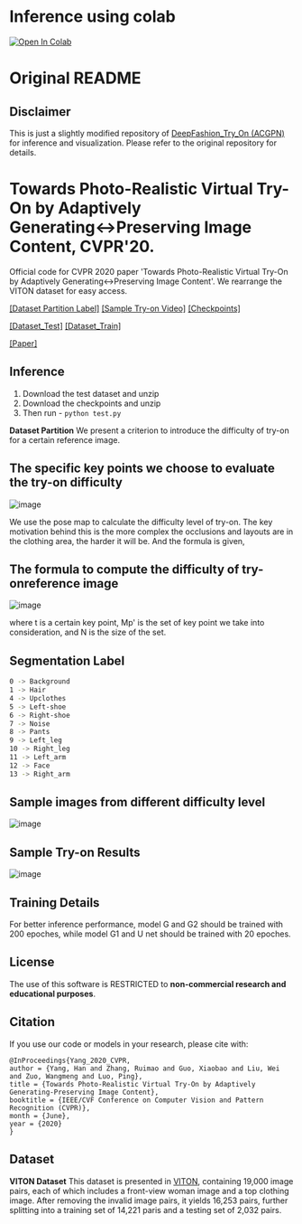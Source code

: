 # Inference using colab

[colab-badge]: <https://colab.research.google.com/assets/colab-badge.svg>

[![Open In Colab][colab-badge]](https://colab.research.google.com/github/levindabhi/ACGPN/blob/master/ACGPN_and_SieveNet.ipynb)

# Original README

## Disclaimer
This is just a slightly modified repository of [DeepFashion_Try_On (ACGPN)](https://github.com/switchablenorms/DeepFashion_Try_On) for inference and visualization. Please refer to the original repository for details.

# Towards Photo-Realistic Virtual Try-On by Adaptively Generating↔Preserving Image Content, CVPR'20.

Official code for CVPR 2020 paper 'Towards Photo-Realistic Virtual Try-On by Adaptively Generating↔Preserving Image Content'.
We rearrange the VITON dataset for easy access.

[[Dataset Partition Label]](https://drive.google.com/open?id=1Jt9DykVUmUo5dzzwyi4C_1wmWgVYsFDl)  [[Sample Try-on Video]](https://www.youtube.com/watch?v=BbKBSfDBcxI) [[Checkpoints]](https://drive.google.com/file/d/1UWT6esQIU_d4tUm8cjxDKMhB8joQbrFx/view?usp=sharing) 

[[Dataset_Test]](https://drive.google.com/file/d/1tE7hcVFm8Td8kRh5iYRBSDFdvZIkbUIR/view?usp=sharing) [[Dataset_Train]](https://drive.google.com/file/d/1lHNujZIq6KVeGOOdwnOXVCSR5E7Kv6xv/view?usp=sharing)


[[Paper]](https://arxiv.org/abs/2003.05863)

## Inference

1) Download the test dataset and unzip
2) Download the checkpoints and unzip
3) Then run - ```python test.py```

**Dataset Partition** We present a criterion to introduce the difficulty of try-on for a certain reference image.
## The specific key points we choose to evaluate the try-on difficulty

![image](https://github.com/switchablenorms/DeepFashion_Try_On/blob/master/images/criterion.png)

We use the pose map to calculate the difficulty level of try-on. The key motivation behind this is the more complex the occlusions and layouts are in the clothing area, the harder it will be. And the formula is given,

## The formula to compute the difficulty of try-onreference image

![image](https://github.com/switchablenorms/DeepFashion_Try_On/blob/master/images/formula.png)

where t is a certain key point, Mp' is the set of key point we take into consideration, and N is the size of the set. 

## Segmentation Label

```bash
0 -> Background
1 -> Hair
4 -> Upclothes
5 -> Left-shoe 
6 -> Right-shoe
7 -> Noise
8 -> Pants
9 -> Left_leg
10 -> Right_leg
11 -> Left_arm
12 -> Face
13 -> Right_arm
```
## Sample images from different difficulty level

![image](https://github.com/switchablenorms/DeepFashion_Try_On/blob/master/images/difficulty.png)

## Sample Try-on Results
  
![image](https://github.com/switchablenorms/DeepFashion_Try_On/blob/master/images/tryon.png)

## Training Details
For better inference performance, model G and G2 should be trained with 200 epoches, while model G1 and U net should be trained with 20 epoches.

## License
The use of this software is RESTRICTED to **non-commercial research and educational purposes**.

## Citation
If you use our code or models in your research, please cite with:
```
@InProceedings{Yang_2020_CVPR,
author = {Yang, Han and Zhang, Ruimao and Guo, Xiaobao and Liu, Wei and Zuo, Wangmeng and Luo, Ping},
title = {Towards Photo-Realistic Virtual Try-On by Adaptively Generating-Preserving Image Content},
booktitle = {IEEE/CVF Conference on Computer Vision and Pattern Recognition (CVPR)},
month = {June},
year = {2020}
}
```

## Dataset
**VITON Dataset** This dataset is presented in [VITON](https://github.com/xthan/VITON), containing 19,000 image pairs, each of which includes a front-view woman image and a top clothing image. After removing the invalid image pairs, it yields 16,253 pairs, further splitting into a training set of 14,221 paris and a testing set of 2,032 pairs.

